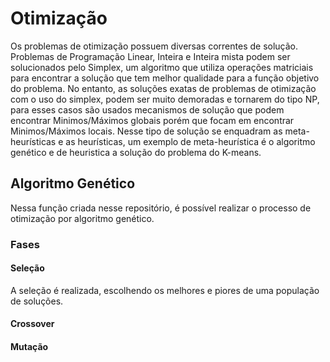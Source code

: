 # Otimização

Os problemas de otimização possuem diversas correntes de solução. Problemas de Programação Linear, Inteira e Inteira mista podem ser solucionados pelo Simplex, um algoritmo que utiliza operações matriciais para encontrar a solução que tem melhor qualidade para a função objetivo do problema. 
No entanto, as soluções exatas de problemas de otimização com o uso do simplex, podem ser muito demoradas e tornarem do tipo NP, para esses casos são usados mecanismos de solução que podem encontrar Minimos/Máximos globais porém que focam em encontrar Minimos/Máximos locais.
Nesse tipo de solução se enquadram as meta-heurísticas e as heurísticas, um exemplo de meta-heurística é o algoritmo genético e de heuristica a solução do problema do K-means.

## Algoritmo Genético

Nessa função criada nesse repositório, é possível realizar o processo de otimização por algoritmo genético. 

### Fases

#### Seleção

A seleção é realizada, escolhendo os melhores e piores de uma população de soluções.

#### Crossover

#### Mutação
